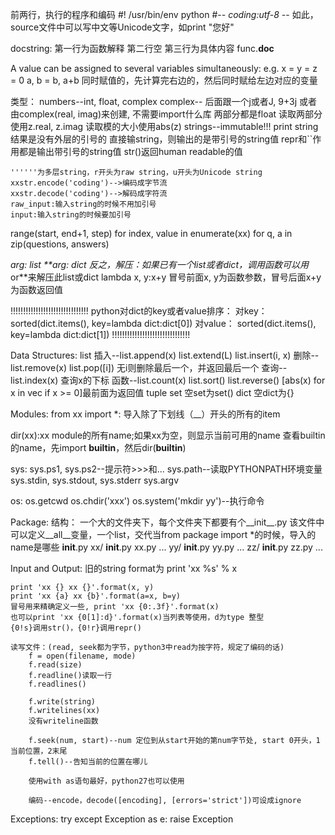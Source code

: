 前两行，执行的程序和编码
#! /usr/bin/env python
#-*- coding:utf-8 -*-
如此，source文件中可以写中文等Unicode文字，如print "您好"

docstring:
    第一行为函数解释
    第二行空
    第三行为具体内容
    func.__doc__

A value can be assigned to several variables simultaneously:
e.g.  x = y = z = 0
      a, b = b, a+b
      同时赋值的，先计算完右边的，然后同时赋给左边对应的变量

类型：
numbers--int, float, complex
    complex--
        后面跟一个j或者J, 9+3j
        或者由complex(real, imag)来创建, 不需要import什么库
        两部分都是float
        读取两部分使用z.real, z.imag
        读取模的大小使用abs(z)
strings--immutable!!!
    print string结果是没有外层的引号的
    直接输string，则输出的是带引号的string值
    repr和``作用都是输出带引号的string值
    str()返回human readable的值

    ''''''为多层string，r开头为raw string，u开头为Unicode string
    xxstr.encode('coding')-->编码成字节流
    xxstr.decode('coding')-->解码成字符流
    raw_input:输入string的时候不用加引号
    input:输入string的时候要加引号

range(start, end+1, step)
for index, value in enumerate(xx)
for q, a in zip(questions, answers)

*arg: list
**arg: dict
反之，解压：如果已有一个list或者dict，调用函数可以用*or**来解压此list或dict
lambda x, y:x+y    冒号前面x, y为函数参数，冒号后面x+y为函数返回值

!!!!!!!!!!!!!!!!!!!!!!!!!!!!!!!
python对dict的key或者value排序：
对key：
sorted(dict.items(), key=lambda dict:dict[0])
对value：
sorted(dict.items(), key=lambda dict:dict[1])
!!!!!!!!!!!!!!!!!!!!!!!!!!!!!!!

Data Structures:
list
    插入--list.append(x)
          list.extend(L)
          list.insert(i, x)
    删除--list.remove(x)
          list.pop([i])  无i则删除最后一个，并返回最后一个
    查询--list.index(x)  查询x的下标
    函数--list.count(x)
          list.sort()
          list.reverse()
    [abs(x) for x in vec if x >= 0]最前面为返回值
tuple
set  空set为set()
dict 空dict为{}

Modules:
from xx import *:
导入除了下划线（__）开头的所有的item

dir(xx):xx module的所有name;如果xx为空，则显示当前可用的name
查看builtin的name，先import __builtin__，然后dir(__builtin__)

sys:
    sys.ps1, sys.ps2--提示符>>>和...
    sys.path--读取PYTHONPATH环境变量
    sys.stdin, sys.stdout, sys.stderr
    sys.argv

os:
    os.getcwd
    os.chdir('xxx')
    os.system('mkdir yy')--执行命令

Package:
    结构：
        一个大的文件夹下，每个文件夹下都要有个__init__.py
        该文件中可以定义__all__变量，一个list，交代当from package import *的时候，导入的name是哪些
        __init__.py
        xx/
            __init__.py
            xx.py
            ...
        yy/
            __init__.py
            yy.py
            ...
        zz/
            __init__.py
            zz.py
            ...

Input and Output:
    旧的string format为 print 'xx %s' % x

    print 'xx {} xx {}'.format(x, y)
    print 'xx {a} xx {b}'.format(a=x, b=y)
    冒号用来精确定义一些, print 'xx {0:.3f}'.format(x)
    也可以print 'xx {0[1]:d}'.format(x)当列表等使用，d为type 整型
    {0!s}调用str()，{0!r}调用repr()

    读写文件：(read, seek都为字节，python3中read为按字符，规定了编码的话)
        f = open(filename, mode)
        f.read(size)
        f.readline()读取一行
        f.readlines()

        f.write(string)
        f.writelines(xx)
        没有writeline函数

        f.seek(num, start)--num 定位到从start开始的第num字节处, start 0开头，1当前位置，2末尾
        f.tell()--告知当前的位置在哪儿

        使用with as语句最好，python27也可以使用

        编码--encode，decode([encoding], [errors='strict'])可设成ignore

Exceptions:
    try except Exception as e:
    raise Exception
